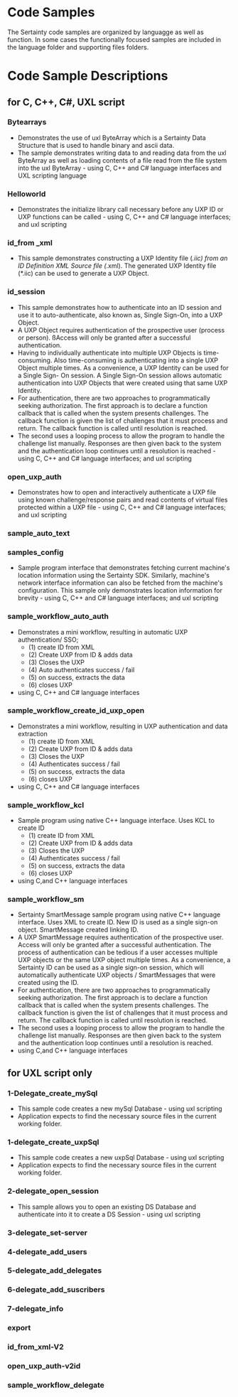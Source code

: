 # Code Samples

The Sertainty code samples are organized by languagge as well as function. In some cases the functionally focused samples are included in the language folder and supporting files folders.

# 

# Code Sample Descriptions

## for C, C++, C#, UXL script

### Bytearrays
- Demonstrates the use of uxl ByteArray which is a Sertainty Data Structure that is used to handle binary and ascii data.
- The sample demonstrates writing data to and reading data from the uxl ByteArray as well as loading contents of a file read from the file system into the uxl ByteArray - using C, C++ and C# language interfaces and UXL scripting language

### Helloworld
- Demonstrates the initialize library call necessary before any UXP ID or UXP functions can be called - using C, C++ and C# language interfaces; and uxl scripting

### id_from _xml
- This sample demonstrates constructing a UXP Identity file (*.iic) from an ID Definition XML Source file (*.xml). The generated UXP Identity file (*.iic) can be used to generate a UXP Object.

### id_session
- This sample demonstrates how to authenticate into an ID session and use it to auto-authenticate, also known as, Single Sign-On, into a UXP Object.
- A UXP Object requires authentication of the prospective user (process or person). ßAccess will only be granted after a successful authentication.
- Having to individually authenticate into multiple UXP Objects is time-consuming. Also time-consuming is authenticating into a single UXP Object multiple times. As a convenience, a UXP Identity can be used for a Single Sign- On session. A Single Sign-On session allows automatic authentication into UXP Objects that were created using that same UXP Identity.
- For authentication, there are two approaches to programmatically seeking authorization. The first approach is to declare a function callback that is called when the system presents challenges. The callback function is given the list of challenges that it must process and return. The callback function is called until resolution is reached.
- The second uses a looping process to allow the program to handle the challenge list manually. Responses are then
given back to the system and the authentication loop continues until a resolution is reached - using C, C++ and C# language interfaces; and uxl scripting

### open_uxp_auth
- Demonstrates how to open and interactively authenticate a UXP file using known challenge/response pairs and read contents of virtual files protected within a UXP file - using C, C++ and C# language interfaces; and uxl scripting

### sample_auto_text

### samples_config
- Sample program interface that demonstrates fetching current machine's location information using the Sertainty SDK. Similarly, machine's network interface information can also be fetched from the machine's configuration. This sample only demonstrates location information for brevity - using C, C++ and C# language interfaces; and uxl scripting
  
### sample_workflow_auto_auth
- Demonstrates a mini workflow, resulting in automatic UXP authentication/ SSO;
  - (1) create ID from XML
  - (2) Create UXP from ID & adds data
  - (3) Closes the UXP
  - (4) Auto authenticates success / fail
  - (5) on success, extracts the data
  - (6) closes UXP
- using C, C++ and C# language interfaces

### sample_workflow_create_id_uxp_open
- Demonstrates a mini workflow, resulting in UXP authentication and data extraction
  - (1) create ID from XML
  - (2) Create UXP from ID & adds data
  - (3) Closes the UXP
  - (4) Authenticates success / fail
  - (5) on success, extracts the data
  - (6) closes UXP
- using C, C++ and C# language interfaces

### sample_workflow_kcl
- Sample program using native C++ language interface.  Uses KCL to create ID
  - (1) create ID from XML
  - (2) Create UXP from ID & adds data
  - (3) Closes the UXP
  - (4) Authenticates success / fail
  - (5) on success, extracts the data
  - (6) closes UXP
- using C,and C++ language interfaces

### sample_workflow_sm
- Sertainty SmartMessage sample program using native C++ language interface. Uses XML to create ID. New ID is used as a single sign-on object. SmartMessage created linking ID.
- A UXP SmartMessage requires authentication of the prospective user. Access will only be granted after a successful authentication.  The process of authentication can be tedious if a user accesses multiple UXP objects or the same UXP object multiple times. As a convenience, a Sertainty ID can be used as a single sign-on session, which will automatically authenticate UXP objects / SmartMessages that were created using the ID.
- For authentication, there are two approaches to programmatically seeking authorization. The first approach is to declare a function callback that is called when the system presents challenges.  The callback function is given the list of challenges that it must process and return. The callback function is called until resolution is reached.
- The second uses a looping process to allow the program to handle the challenge list manually. Responses are then given back to the system and the authentication loop continues until a resolution is reached.
- using C,and C++ language interfaces

## for UXL script only

### 1-Delegate_create_mySql
  - This sample code creates a new mySql Database - using uxl scripting
  - Application expects to find the necessary source files in the current working folder.   
   
### 1-delegate_create_uxpSql
- This sample code creates a new uxpSql Database - using uxl scripting
- Application expects to find the necessary source files in the current working folder.

### 2-delegate_open_session
- This sample allows you to open an existing DS Database and authenticate into it to create a DS Session - using uxl scripting

### 3-delegate_set-server

### 4-delegate_add_users

### 5-delegate_add_delegates

### 6-delegate_add_suscribers

### 7-delegate_info

### export

### id_from_xml-V2

### open_uxp_auth-v2id

### sample_workflow_delegate




